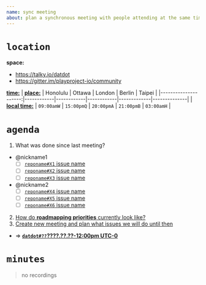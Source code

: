 ```yaml
---
name: sync meeting
about: plan a synchronous meeting with people attending at the same time in a (virtual) location
---
```


# `location`
**space:**
* https://talky.io/datdot
* https://gitter.im/playproject-io/community

[**time:**][5]
| [**place:**][3]      | Honolulu   | Ottawa     | London     | Berlin      |    Taipei    | 
|---------------------:|------------|------------|------------|-------------|--------------|
| [**local time:**][4] | `09:00amW` | `15:00pmQ` | `20:00pmA` | `21:00pmB`  | `03:00amH`   |

# `agenda`
1. What was done since last meeting?
  * @nickname1
    * [ ] [`reponame#X1` issue name](#)
    * [ ] [`reponame#X2` issue name](#)
    * [ ] [`reponame#X3` issue name](#)
  * @nickname2
    * [ ] [`reponame#X4` issue name](#)
    * [ ] [`reponame#X5` issue name](#)
    * [ ] [`reponame#X6` issue name](#)
2. [How do **roadmapping priorities** currently look like?][1]
3. [Create new meeting and plan what issues we will do until then][2]
  * => **[`datdot#??`????.??.??-12:00pm UTC-0](https://github.com/playproject-io/datdot/issues/??)**

[1]: https://github.com/playproject-io/datdot/issues/1
[2]: https://github.com/playproject-io/datdot/issues/new?template=meeting.md
[3]: https://timezoneninja.com/
[4]: https://en.wikipedia.org/wiki/List_of_military_time_zones
[5]: https://www.thetimezoneconverter.com/

# `minutes`
> no recordings
